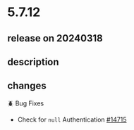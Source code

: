 # 5.7.12

## release on 20240318

## description

## changes

🪲 Bug Fixes

* Check for <code>null</code> Authentication <a href="https://github.com/spring-projects/spring-security/issues/14715" data-hovercard-type="issue" data-hovercard-url="/spring-projects/spring-security/issues/14715/hovercard">#14715</a>

